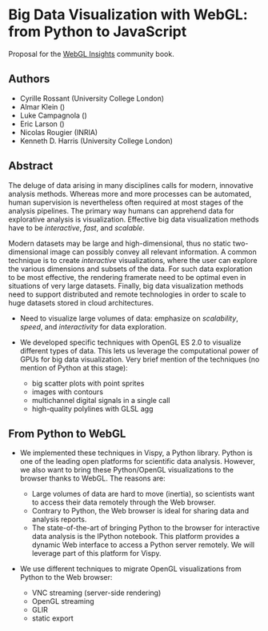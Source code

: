 # Big Data Visualization with WebGL: from Python to JavaScript

Proposal for the [WebGL Insights](http://www.webglinsights.com/) community book.

## Authors

* Cyrille Rossant (University College London)
* Almar Klein ()
* Luke Campagnola ()
* Eric Larson ()
* Nicolas Rougier (INRIA)
* Kenneth D. Harris (University College London)


## Abstract

The deluge of data arising in many disciplines calls for modern, innovative analysis methods. Whereas more and more processes can be automated, human supervision is nevertheless often required at most stages of the analysis pipelines. The primary way humans can apprehend data for explorative analysis is visualization. Effective big data visualization methods have to be *interactive*, *fast*, and *scalable*.

Modern datasets may be large and high-dimensional, thus no static two-dimensional image can possibly convey all relevant information. A common technique is to create *interactive* visualizations, where the user can explore the various dimensions and subsets of the data. For such data exploration to be most effective, the rendering framerate need to be optimal even in situations of very large datasets. Finally, big data visualization methods need to support distributed and remote technologies in order to scale to huge datasets stored in cloud architectures.



* Need to visualize large volumes of data: emphasize on *scalability*, *speed*, and *interactivity* for data exploration.

* We developed specific techniques with OpenGL ES 2.0 to visualize different types of data. This lets us leverage the computational power of GPUs for big data visualization. Very brief mention of the techniques (no mention of Python at this stage):

	* big scatter plots with point sprites
	* images with contours
	* multichannel digital signals in a single call
	* high-quality polylines with GLSL agg

## From Python to WebGL

* We implemented these techniques in Vispy, a Python library. Python is one of the leading open platforms for scientific data analysis. However, we also want to bring these Python/OpenGL visualizations to the browser thanks to WebGL. The reasons are:

	* Large volumes of data are hard to move (inertia), so scientists want to access their data remotely through the Web browser.
	* Contrary to Python, the Web browser is ideal for sharing data and analysis reports.
	* The state-of-the-art of bringing Python to the browser for interactive data analysis is the IPython notebook. This platform provides a dynamic Web interface to access a Python server remotely. We will leverage part of this platform for Vispy.

* We use different techniques to migrate OpenGL visualizations from Python to the Web browser:

	* VNC streaming (server-side rendering)
	* OpenGL streaming
	* GLIR
	* static export

